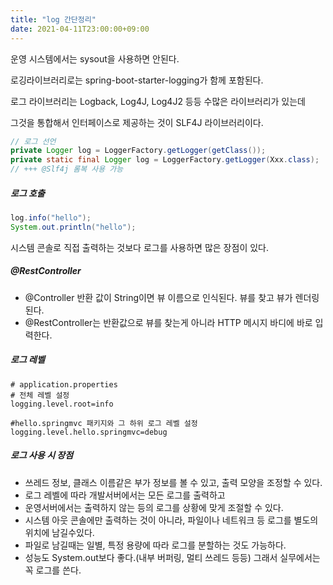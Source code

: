 ```yaml
---
title: "log 간단정리"
date: 2021-04-11T23:00:00+09:00
---
```


운영 시스템에서는 sysout을 사용하면 안된다.

로깅라이브러리로는 spring-boot-starter-logging가 함께 포함된다.

로그 라이브러리는 Logback, Log4J, Log4J2 등등 수많은 라이브러리가 있는데

그것을 통합해서 인터페이스로 제공하는 것이 SLF4J 라이브러리이다.

```java
// 로그 선언
private Logger log = LoggerFactory.getLogger(getClass());
private static final Logger log = LoggerFactory.getLogger(Xxx.class);
// +++ @Slf4j 롬복 사용 가능
```

##### 로그 호출

```java
log.info("hello");
System.out.println("hello");
```

시스템 콘솔로 직접 출력하는 것보다 로그를 사용하면 많은 장점이 있다.

##### @RestController

* @Controller 반환 값이 String이면 뷰 이름으로 인식된다. 뷰를 찾고 뷰가 렌더링된다.
* @RestController는 반환값으로 뷰를 찾는게 아니라 HTTP 메시지 바디에 바로 입력한다.

##### 로그 레벨

```properties
# application.properties
# 전체 레벨 설정
logging.level.root=info

#hello.springmvc 패키지와 그 하위 로그 레벨 설정
logging.level.hello.springmvc=debug
```

##### 로그 사용 시 장점

* 쓰레드 정보, 클래스 이름같은 부가 정보를 볼 수 있고, 출력 모양을 조정할 수 있다.
* 로그 레벨에 따라 개발서버에서는 모든 로그를 출력하고
* 운영서버에서는 출력하지 않는 등의 로그를 상황에 맞게 조절할 수 있다.
* 시스템 아웃 콘솔에만 출력하는 것이 아니라, 파일이나 네트워크 등 로그를 별도의 위치에 남길수있다.
* 파일로 남길때는 일별, 특정 용량에 따라 로그를 분할하는 것도 가능하다.
* 성능도 System.out보다 좋다.(내부 버퍼링, 멀티 쓰레드 등등) 그래서 실무에서는 꼭 로그를 쓴다.

